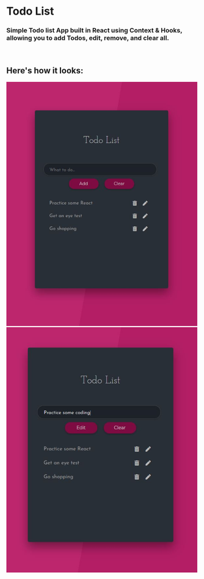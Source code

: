 # Todo List

### Simple Todo list App built in React using Context & Hooks, allowing you to add Todos, edit, remove, and clear all.
<br>

## Here's how it looks: 

<img src="./images/TodoList.jpg" width="500"/>  
<img src="./images/TodoListEdit.jpg" width="500"/>
